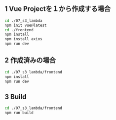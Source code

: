 ## 1 Vue Projectを１から作成する場合

```sh
cd ./07_s3_lambda
npm init vue@latest
cd ./frontend
npm install
npm install axios
npm run dev
```

## 2 作成済みの場合

```sh
cd ./07_s3_lambda/frontend
npm install
npm run dev
```

## 3 Build

```sh
cd ./07_s3_lambda/frontend
npm run build
```